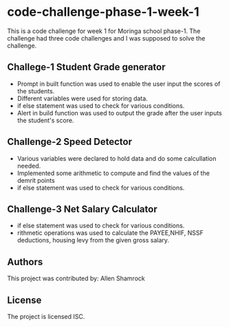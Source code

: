 # code-challenge-phase-1-week-1

This is a code challenge for week 1 for Moringa school phase-1. 
The challenge had three code challenges and I was supposed to solve the challenge.

## Challege-1 Student Grade generator

- Prompt in built function was used to enable the user input the scores of the students.
- Different variables were used for storing data.
- if else statement was used to check for various conditions.
- Alert in build function was used to output the grade after the user inputs the student's score.

## Challenge-2 Speed Detector

- Various variables were declared to hold data and do some calcullation needed.
- Implemented some arithmetic to compute and find the values of the demrit points
- if else statement was used to check for various conditions.

## Challenge-3 Net Salary Calculator

- if else statement was used to check for various conditions.
- rithmetic operations was used to calculate the PAYEE,NHIF, NSSF deductions, housing levy from the given gross salary.

## Authors

This project was contributed by:
Allen Shamrock

## License

The project is licensed ISC.
